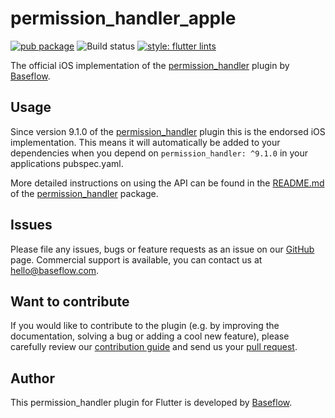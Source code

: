 # permission_handler_apple

[![pub package](https://img.shields.io/pub/v/permission_handler_apple.svg)](https://pub.dartlang.org/packages/permission_handler_apple) ![Build status](https://github.com/Baseflow/flutter-permission-handler/workflows/permission_handler_apple/badge.svg?branch=master) [![style: flutter lints](https://img.shields.io/badge/style-flutter_lints-40c4ff.svg)](https://pub.dev/packages/flutter_lints)

The official iOS implementation of the [permission_handler](https://pub.dev/packages/permission_handler) plugin by [Baseflow](https://baseflow.com).

## Usage

Since version 9.1.0 of the [permission_handler](https://pub.dev/packages/permission_handler) plugin this is the endorsed iOS implementation. This means it will automatically be added to your dependencies when you depend on `permission_handler: ^9.1.0` in your applications pubspec.yaml.

More detailed instructions on using the API can be found in the [README.md](../permission_handler/README.md) of the [permission_handler](https://pub.dev/packages/permission_handler) package.

## Issues

Please file any issues, bugs or feature requests as an issue on our [GitHub](https://github.com/Baseflow/flutter-permission-handler/issues) page. Commercial support is available, you can contact us at <hello@baseflow.com>.

## Want to contribute

If you would like to contribute to the plugin (e.g. by improving the documentation, solving a bug or adding a cool new feature), please carefully review our [contribution guide](../CONTRIBUTING.md) and send us your [pull request](https://github.com/Baseflow/flutter-permission-handler/pulls).

## Author

This permission_handler plugin for Flutter is developed by [Baseflow](https://baseflow.com).